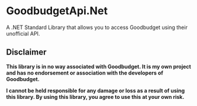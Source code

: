 # GoodbudgetApi.Net

A .NET Standard Library that allows you to access Goodbudget using their unofficial API.

## Disclaimer

**This library is in no way associated with Goodbudget.  It is my own project and has no endorsement or association with the developers of Goodbudget.**

**I cannot be held responsible for any damage or loss as a result of using this library.  By using this library, you agree to use this at your own risk.**

